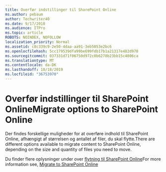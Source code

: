 ```yaml
---
title: Overfør indstillinger til SharePoint Online
ms.author: pebaum
author: Techwriter40
ms.date: 9/17/2018
ms.audience: ITPro
ms.topic: article
ROBOTS: NOINDEX, NOFOLLOW
localization_priority: Normal
ms.assetid: c8c339c9-2e50-4daa-aa91-3eb5053e2bc6
ms.openlocfilehash: 5cc179539dfa99be699fdb17b1a21317e482d978
ms.sourcegitcommit: 037331d71f06750d972c0b6278b23bb15c4806ca
ms.translationtype: MT
ms.contentlocale: da-DK
ms.lasthandoff: 10/18/2019
ms.locfileid: "36753970"
---
```

# <a name="migrate-options-to-sharepoint-online"></a><span data-ttu-id="d462f-102">Overfør indstillinger til SharePoint Online</span><span class="sxs-lookup"><span data-stu-id="d462f-102">Migrate options to SharePoint Online</span></span>

<span data-ttu-id="d462f-103">Der findes forskellige muligheder for at overføre indhold til SharePoint Online, afhængigt af størrelsen og antallet af filer, du skal flytte.</span><span class="sxs-lookup"><span data-stu-id="d462f-103">There are different options available to migrate content to SharePoint Online, depending on the size and quantity of files you need to move.</span></span>
  
<span data-ttu-id="d462f-104">Du finder flere oplysninger under over [flytning til SharePoint Online](https://go.microsoft.com/fwlink/?linkid-2022029)</span><span class="sxs-lookup"><span data-stu-id="d462f-104">For more information see, [Migrate to SharePoint Online](https://go.microsoft.com/fwlink/?linkid-2022029)</span></span>
  

